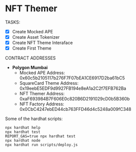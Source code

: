 # NFT Themer

TASKS:

- [x] Create Mocked APE
- [x] Create Asset Tokenizer
- [x] Create NFT Theme Interaface
- [x] Create First Theme

CONTRACT ADDRESSES

- **Polygon Mumbai**
  - Mocked APE Address: 0x60c5b2105117b276F7F07bEA1CE6917D2ba61bC5
  - SquareCard Theme Address: 0x19eebE5EDF9d9927FB194e8eA1a2C2f7EFB762Ba
  - NFT Themer Address: 0xaF693984B7F606E0c820B6D2191029cD0b5B360b
  - NFT Factory Address: 0x0CbC4247ebED44cb763FFD46d4c5248a009fC348

Some of the hardhat scripts:

```shell
npx hardhat help
npx hardhat test
REPORT_GAS=true npx hardhat test
npx hardhat node
npx hardhat run scripts/deploy.js
```
